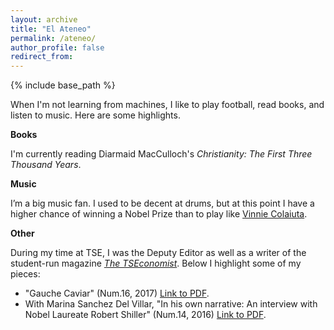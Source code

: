```yaml
---
layout: archive
title: "El Ateneo"
permalink: /ateneo/
author_profile: false
redirect_from:
---
```


{% include base_path %}

When I'm not learning from machines, I like to play football, read books, and listen to music. Here are some highlights.

**Books**

I'm currently reading Diarmaid MacCulloch's *Christianity: The First Three Thousand Years*.

**Music**

I’m a big music fan. I used to be decent at drums, but at this point I have a higher chance of winning a Nobel Prize than to play like [Vinnie Colaiuta](https://www.youtube.com/watch?v=GwmCeon6aPo&ab_channel=KevO%27Shea).

**Other**

During my time at TSE, I was the Deputy Editor as well as a writer of the student-run magazine [*The TSEconomist*](https://thetseconomist.com/). Below I highlight some of my pieces:

* "Gauche Caviar" (Num.16, 2017) [Link to PDF](https://thetseconomist.files.wordpress.com/2018/01/issue16-compressed.pdf).
* With Marina Sanchez Del Villar, "In his own narrative: An interview with Nobel Laureate Robert Shiller" (Num.14, 2016) [Link to PDF](https://thetseconomist.files.wordpress.com/2019/10/issue_14-thomas.pdf).
